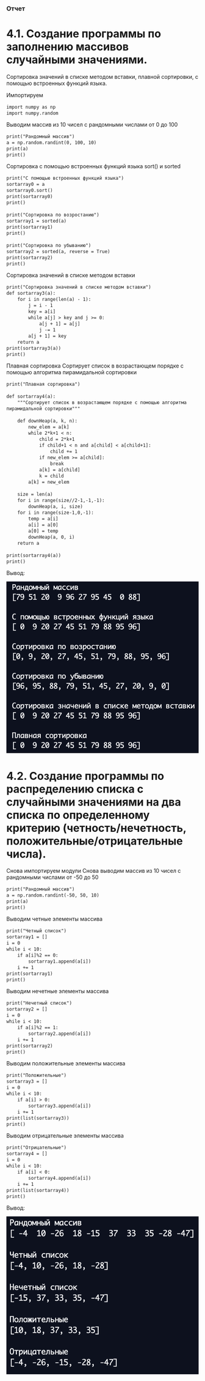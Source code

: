 ### Отчет 

# 4.1. Создание программы по заполнению массивов случайными значениями. 
Сортировка значений в списке методом вставки, плавной сортировки, с помощью встроенных функций языка.

Импортируем 
```
import numpy as np
import numpy.random
```
 
Выводим массив из 10 чисел с рандомными числами от 0 до 100 

```
print("Рандомный массив")
a = np.random.randint(0, 100, 10)
print(a)
print()
```

Сортировка с помощью встроенных функций языка 
sort() и sorted

```
print("С помощью встроенных функций языка")
sortarray0 = a
sortarray0.sort()
print(sortarray0)
print()

print("Сортировка по возростанию")
sortarray1 = sorted(a)
print(sortarray1)
print()

print("Сортировка по убыванию")
sortarray2 = sorted(a, reverse = True)
print(sortarray2)
print()
```

Сортировка значений в списке методом вставки

```
print("Сортировка значений в списке методом вставки")
def sortarray3(a):
	for i in range(len(a) - 1):
		j = i - 1 
		key = a[i]
		while a[j] > key and j >= 0:
			a[j + 1] = a[j]
			j -= 1
		a[j + 1] = key
	return a
print(sortarray3(a))
print()
```


Плавная сортировка
Сортирует список в возрастающем порядке с помощью алгоритма пирамидальной сортировки

```
print("Плавная сортировка")

def sortarray4(a):
    """Сортирует список в возрастающем порядке с помощью алгоритма пирамидальной сортировки"""
  
    def downHeap(a, k, n):
        new_elem = a[k]
        while 2*k+1 < n:
            child = 2*k+1
            if child+1 < n and a[child] < a[child+1]:
                child += 1
            if new_elem >= a[child]:
                break
            a[k] = a[child]
            k = child
        a[k] = new_elem
  
    size = len(a)
    for i in range(size//2-1,-1,-1):
        downHeap(a, i, size)
    for i in range(size-1,0,-1):
        temp = a[i]
        a[i] = a[0]
        a[0] = temp
        downHeap(a, 0, i)
    return a

print(sortarray4(a))
print()
```

Вывод: 

![Скрин 1](https://github.com/python-advance/sem5-collections-Bolzuka/blob/master/CP/4.1.png "Скрин 1")







# 4.2. Создание программы по распределению списка с случайными значениями на два списка по определенному критерию (четность/нечетность, положительные/отрицательные числа).

Снова импортируем модули
Снова выводим массив из 10 чисел с рандомными числами от -50 до 50 

```
print("Рандомный массив")
a = np.random.randint(-50, 50, 10)
print(a)
print()
```

Выводим четные элементы массива
```
print("Четный список")
sortarray1 = []
i = 0
while i < 10:
	if a[i]%2 == 0:
		sortarray1.append(a[i])
	i += 1
print(sortarray1)
print()
```

Выводим нечетные элементы массива
```
print("Нечетный список")
sortarray2 = []
i = 0
while i < 10:
	if a[i]%2 == 1:
		sortarray2.append(a[i])
	i += 1
print(sortarray2)
print()
```

Выводим положительные элементы массива
```
print("Положительные")
sortarray3 = []
i = 0
while i < 10:
	if a[i] > 0:
		sortarray3.append(a[i])
	i += 1
print(list(sortarray3))
print()
```

Выводим отрицательные элементы массива
```
print("Отрицательные")
sortarray4 = []
i = 0
while i < 10:
	if a[i] < 0:
		sortarray4.append(a[i])
	i += 1
print(list(sortarray4))
print()
```

Вывод: 

![Скрин 2](https://github.com/python-advance/sem5-collections-Bolzuka/blob/master/CP/4.2.png "Скрин 2")

